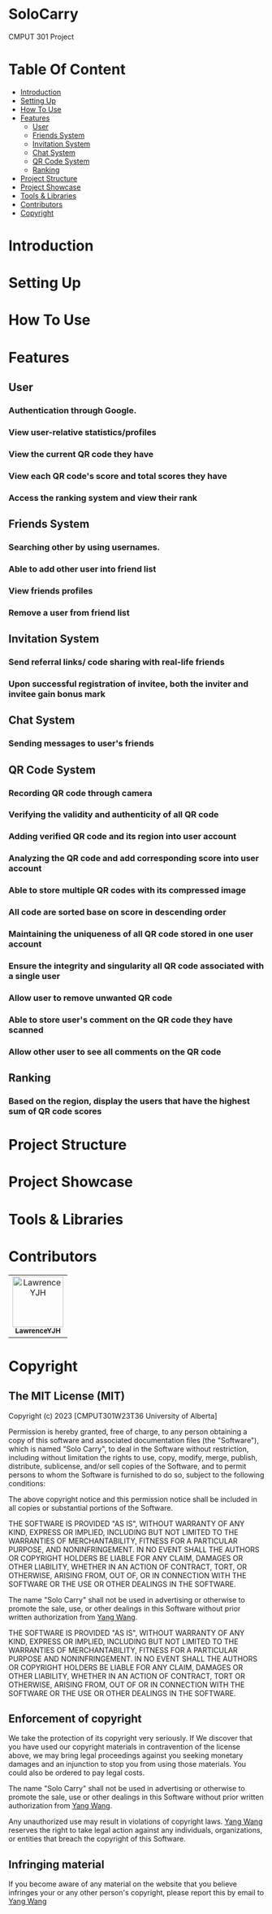 # SoloCarry
CMPUT 301 Project

# Table Of Content
- [Introduction](#Introduction)
- [Setting Up](#Setting-Up)
- [How To Use](#How-To-Use)
- [Features](#Features)
  - [User](#User)
  - [Friends System](#Friends-System)
  - [Invitation System](#Invitation-System)
  - [Chat System](#Chat-System)
  - [QR Code System](#QR-Code_system)
  - [Ranking](#Ranking)
- [Project Structure](#Project-Structure)
- [Project Showcase](#Project-Showcase)
- [Tools & Libraries](#Tools-&-Libraries)
- [Contributors](#Contributors)
- [Copyright](#Copyright)
# Introduction 

# Setting Up

# How To Use

# Features
## User
### Authentication through Google.
### View user-relative statistics/profiles 
### View the current QR code they have
### View each QR code's score and total scores they have
### Access the ranking system and view their rank
## Friends System
### Searching other by using usernames.
### Able to add other user into friend list
### View friends profiles
### Remove a user from friend list
## Invitation System
### Send referral links/ code sharing with real-life friends
### Upon successful registration of invitee, both the inviter and invitee gain bonus mark 
## Chat System
### Sending messages to user's friends
## QR Code System
### Recording QR code through camera 
### Verifying the validity and authenticity of all QR code  
### Adding verified QR code and its region into user account 
### Analyzing the QR code and add corresponding score into user account 
### Able to store multiple QR codes with its compressed image  
### All code are sorted base on score in descending order 
### Maintaining the uniqueness of all QR code stored in one user account
### Ensure the integrity and singularity all QR code associated with a single user 
### Allow user to remove unwanted QR code 
### Able to store user's comment on the QR code they have scanned 
### Allow other user to see all comments on the QR code
## Ranking
### Based on the region, display the users that have the highest sum of QR code scores 

# Project Structure

# Project Showcase

# Tools & Libraries


# Contributors
<table>
  <tr>
    <td align="center">
      <a href="#">
        <img src="https://avatars0.githubusercontent.com/u/LawrenceYJH?s=460&v=4" width="100px;" alt="LawrenceYJH"/>
        <br />
        <sub><b>LawrenceYJH</b></sub>
      </a>
    </td>
    
  </tr>
</table>


# Copyright
## The MIT License (MIT)

Copyright (c) 2023 [CMPUT301W23T36 University of Alberta]

Permission is hereby granted, free of charge, to any person obtaining a copy of this software and associated documentation files (the "Software"), which is named "Solo Carry", to deal in the Software without restriction, including without limitation the rights to use, copy, modify, merge, publish, distribute, sublicense, and/or sell copies of the Software, and to permit persons to whom the Software is furnished to do so, subject to the following conditions:

The above copyright notice and this permission notice shall be included in all copies or substantial portions of the Software.

THE SOFTWARE IS PROVIDED "AS IS", WITHOUT WARRANTY OF ANY KIND, EXPRESS OR IMPLIED, INCLUDING BUT NOT LIMITED TO THE WARRANTIES OF MERCHANTABILITY, FITNESS FOR A PARTICULAR PURPOSE, AND NONINFRINGEMENT. IN NO EVENT SHALL THE AUTHORS OR COPYRIGHT HOLDERS BE LIABLE FOR ANY CLAIM, DAMAGES OR OTHER LIABILITY, WHETHER IN AN ACTION OF CONTRACT, TORT, OR OTHERWISE, ARISING FROM, OUT OF, OR IN CONNECTION WITH THE SOFTWARE OR THE USE OR OTHER DEALINGS IN THE SOFTWARE.

The name "Solo Carry" shall not be used in advertising or otherwise to promote the sale, use, or other dealings in this Software without prior written authorization from [Yang Wang](1527638985@qq.com).

THE SOFTWARE IS PROVIDED "AS IS", WITHOUT WARRANTY OF ANY KIND, EXPRESS OR IMPLIED, INCLUDING BUT NOT LIMITED TO THE WARRANTIES OF MERCHANTABILITY, FITNESS FOR A PARTICULAR PURPOSE AND NONINFRINGEMENT. IN NO EVENT SHALL THE AUTHORS OR COPYRIGHT HOLDERS BE LIABLE FOR ANY CLAIM, DAMAGES OR OTHER LIABILITY, WHETHER IN AN ACTION OF CONTRACT, TORT OR OTHERWISE, ARISING FROM, OUT OF OR IN CONNECTION WITH THE SOFTWARE OR THE USE OR OTHER DEALINGS IN THE SOFTWARE.

## Enforcement of copyright
We take the protection of its copyright very seriously. If We discover that you have used our copyright materials in contravention of the license above, we may bring legal proceedings against you seeking monetary damages and an injunction to stop you from using those materials. You could also be ordered to pay legal costs.

The name "Solo Carry" shall not be used in advertising or otherwise to promote the sale, use or other dealings in this Software without prior written authorization from [Yang Wang](1527638985@qq.com).

Any unauthorized use may result in violations of copyright laws. [Yang Wang](1527638985@qq.com) reserves the right to take legal action against any individuals, organizations, or entities that breach the copyright of this Software.

## Infringing material

If you become aware of any material on the website that you believe infringes your or any other person's copyright, please report this by email to [Yang Wang](1527638985@qq.com)


